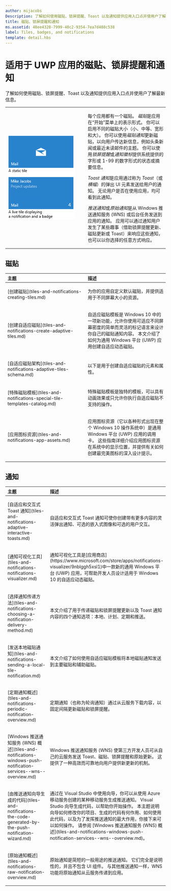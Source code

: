 ```yaml
---
author: mijacobs
Description: 了解如何使用磁贴、锁屏提醒、Toast 以及通知提供应用入口点并使用户了解最新信息。
title: 磁贴、锁屏提醒和通知
ms.assetid: 48ee4328-7999-40c2-9354-7ea7d488c538
label: Tiles, badges, and notifications
template: detail.hbs
---
```


# 适用于 UWP 应用的磁贴、锁屏提醒和通知




了解如何使用磁贴、锁屏提醒、Toast 以及通知提供应用入口点并使用户了解最新信息。

<table>
<colgroup>
<col width="50%" />
<col width="50%" />
</colgroup>
<tbody>
<tr class="odd">
<td align="left"><img src="images/tile-and-live-tile.png" alt="Breakdown of tile elements" /></td>
<td align="left"><p>每个应用都有一个磁贴。 <em>磁贴</em>是应用在“开始”菜单上的表示形式。 你可以启用不同的磁贴大小（小、中等、宽形和大）。 你可以使用<em>磁贴通知</em>更新磁贴，以向用户传达新信息，例如头条新闻或最近未读邮件的主题。 你可以使用<em>锁屏提醒</em>或<em>通知徽标</em>提供系统提供的字形或 1-99 的数字形式的状态或摘要信息。</p>
<p><em>Toast 通知</em>是应用通过称为 <em>Toast</em>（或<em>横幅</em>）的弹出 UI 元素发送给用户的通知。 无论用户是否在使用应用，均可看到此通知。</p>
<p><em>推送通知</em>或<em>原始通知</em>是从 Windows 推送通知服务 (WNS) 或后台任务发送到应用的通知。 应用可以通过通知用户发生了某些趣事（借助锁屏提醒更新、磁贴更新或 Toast）来响应这些通知，也可以以你选择的任意方式响应。</p></td>
</tr>
</tbody>
</table>

 
## 磁贴 
<table>
<colgroup>
<col width="50%" />
<col width="50%" />
</colgroup>
<thead>
<tr class="header">
<th align="left">主题</th>
<th align="left">描述</th>
</tr>
</thead>
<tbody>
<tr class="odd">
<td align="left"><p>[创建磁贴](tiles-and-notifications-creating-tiles.md)</p></td>
<td align="left"><p>为你的应用自定义默认磁贴，并提供适用于不同屏幕大小的资源。</p></td>
</tr>
<tr class="even">
<td align="left"><p>[创建自适应磁贴](tiles-and-notifications-create-adaptive-tiles.md)</p></td>
<td align="left"><p>自适应磁贴模板是 Windows 10 中的一项新功能，允许你使用可适应不同屏幕密度的简单而灵活的标记语言来设计你自己的磁贴通知内容。 本文介绍了如何为通用 Windows 平台 (UWP) 应用创建自适应动态磁贴。</p></td>
</tr>
<tr class="odd">
<td align="left"><p>[自适应磁贴架构](tiles-and-notifications-adaptive-tiles-schema.md)</p></td>
<td align="left"><p>以下是用于创建自适应磁贴的元素和属性。</p></td>
</tr>
<tr class="even">
<td align="left"><p>[特殊磁贴模板](tiles-and-notifications-special-tile-templates-catalog.md)</p></td>
<td align="left"><p>特殊磁贴模板是独特的模板，可以具有动画效果或只允许你执行自适应磁贴不支持的操作。</p></td>
</tr>
<tr class="odd">
<td align="left"><p>[应用图标资源](tiles-and-notifications-app-assets.md)</p></td>
<td align="left"><p>应用图标资源（它以各种形式出现在整个 Windows 10 操作系统中）是通用 Windows 平台 (UWP) 应用的调用卡。 这些指南详细介绍应用图标资源在系统中的显示位置，并提供有关如何创建最完美图标的深入设计提示。</p></td>
</tr>
</tbody>
</table>

## 通知


<table>
<colgroup>
<col width="50%" />
<col width="50%" />
</colgroup>
<thead>
<tr class="header">
<th align="left">主题</th>
<th align="left">描述</th>
</tr>
</thead>
<tbody>
<tr class="odd">
<td align="left"><p>[自适应和交互式 Toast 通知](tiles-and-notifications-adaptive-interactive-toasts.md)</p></td>
<td align="left"><p>自适应和交互式 Toast 通知可使你创建带有更多内容的灵活弹出通知、可选的嵌入式图像和可选的用户交互。</p></td>
</tr>
<tr class="even">
<td align="left"><p>[通知可视化工具](tiles-and-notifications-notifications-visualizer.md)</p></td>
<td align="left"><p>通知可视化工具是[应用商店](https://www.microsoft.com/store/apps/notifications-visualizer/9nblggh5xsl1)中一款新的通用 Windows 平台 (UWP) 应用，可帮助开发人员设计适用于 Windows 10 的自适应动态磁贴。</p></td>
</tr>
<tr class="odd">
<td align="left"><p>[选择通知传递方法](tiles-and-notifications-choosing-a-notification-delivery-method.md)</p></td>
<td align="left"><p>本文介绍了用于传递磁贴和锁屏提醒更新以及 Toast 通知内容的四个通知选项：本地、计划、定期和推送。</p></td>
</tr>
<tr class="even">
<td align="left"><p>[发送本地磁贴通知](tiles-and-notifications-sending-a-local-tile-notification.md)</p></td>
<td align="left"><p>本文介绍了如何使用自适应磁贴模板将本地磁贴通知发送到主要磁贴和辅助磁贴。</p></td>
</tr>
<tr class="odd">
<td align="left"><p>[定期通知概述](tiles-and-notifications-periodic-notification-overview.md)</p></td>
<td align="left"><p>定期通知（也称为轮询通知）通过从云服务下载内容，以固定间隔更新磁贴和锁屏提醒。</p></td>
</tr>
<tr class="even">
<td align="left"><p>[Windows 推送通知服务 (WNS) 概述](tiles-and-notifications-windows-push-notification-services--wns--overview.md)</p></td>
<td align="left"><p>Windows 推送通知服务 (WNS) 使第三方开发人员可从自己的云服务发送 Toast、磁贴、锁屏提醒和原始更新。 这提供了一种高效而可靠地向用户提供新更新的机制。</p></td>
</tr>
<tr class="odd">
<td align="left"><p>[由推送通知向导生成的代码](tiles-and-notifications-the-code-generated-by-the-push-notification-wizard.md)</p></td>
<td align="left"><p>通过在 Visual Studio 中使用向导，你可以从使用 Azure 移动服务创建的某种移动服务生成推送通知。 Visual Studio 向导生成代码，以帮助你开始操作。 本主题说明向导如何修改你的项目、生成的代码有何作用、如何使用此代码，以及为了发挥推送通知的最大作用，你接下来可以如何操作。 请参阅 [Windows 推送通知服务 (WNS) 概述](tiles-and-notifications-windows-push-notification-services--wns--overview.md)。</p></td>
</tr>
<tr class="even">
<td align="left"><p>[原始通知概述](tiles-and-notifications-raw-notification-overview.md)</p></td>
<td align="left"><p>原始通知是简短的一般用途的推送通知。 它们完全是说明性的，并且不包含 UI 组件。 与其他推送通知一样，WNS 功能将原始通知从云服务传递到应用。</p></td>
</tr>
</tbody>
</table>

 

 

 






<!--HONumber=May16_HO2-->


